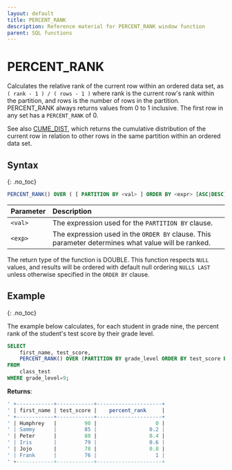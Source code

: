 ```yaml
---
layout: default
title: PERCENT_RANK
description: Reference material for PERCENT_RANK window function
parent: SQL functions
---
```


# PERCENT_RANK

Calculates the relative rank of the current row within an ordered data set, as
`( rank - 1 ) / ( rows - 1 )`
where rank is the current row's rank within the partition, and rows is the number of rows in the partition. PERCENT_RANK always returns values from 0 to 1 inclusive. The first row in any set has a `PERCENT_RANK` of 0. 

See also [CUME_DIST](../cume-dist.md), which returns the cumulative distribution of the current row in relation to other rows in the same partition within an ordered data set.

## Syntax
{: .no_toc}

```sql
PERCENT_RANK() OVER ( [ PARTITION BY <val> ] ORDER BY <expr> [ASC|DESC] )
```

| Parameter | Description                                                                                       |
| :--------- | :------------------------------------------------------------------------------------------------- |
| `<val>`    | The expression used for the `PARTITION BY` clause.                                                |
| `<exp>`    | The expression used in the `ORDER BY` clause. This parameter determines what value will be ranked.  |

The return type of the function is DOUBLE.
This function respects `NULL` values, and results will be ordered with default null ordering `NULLS LAST` unless otherwise specified in the `ORDER BY` clause.

## Example
{: .no_toc}

The example below calculates, for each student in grade nine, the percent rank of the student's test score by their grade level.

```sql
SELECT
	first_name, test_score,
	PERCENT_RANK() OVER (PARTITION BY grade_level ORDER BY test_score DESC) as percent_rank
FROM
	class_test
WHERE grade_level=9;
```

**Returns**:

```sql
' +------------+------------+---------------------+
' | first_name | test_score |    percent_rank     |
' +------------+------------+---------------------+
' | Humphrey   |         90 |                   0 |
' | Sammy      |         85 |                 0.2 |
' | Peter      |         80 |                 0.4 |
' | Iris       |         79 |                 0.6 |
' | Jojo       |         78 |                 0.8 |
' | Frank      |         76 |                   1 |
' +------------+------------+---------------------+
```